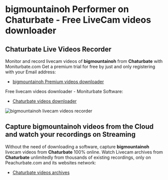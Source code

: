 # bigmountainoh Performer on Chaturbate - Free LiveCam videos downloader

## Chaturbate Live Videos Recorder

Monitor and record livecam videos of **bigmountainoh** from **Chaturbate** with Moniturbate.com
Get a premium trial for free by just and only registering with your Email address:
* [bigmountainoh Premium videos downloader](https://moniturbate.com/request-demo-licence-key.html)

Free livecam videos downloader - Moniturbate Software:
* [Chaturbate videos downloader](https://moniturbate.com/moniturbate-download-software.html)

![bigmountainoh livecam videos recorder](https://peachurnet.com/templates/moniturbate-software.png)


## Capture bigmountainoh videos from the Cloud and watch your recordings on Streaming

Without the need of downloading a software, capture **bigmountainoh** livecam videos from **Chaturbate** 100% online.
Watch Livecam archives from **Chaturbate** unlimitedly from thousands of existing recordings, only on Peachurbate.com and its websites network:
* [Chaturbate videos archives](https://peachurnet.com/)